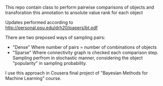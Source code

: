 This repo contain class to perform pairwise comparisons of objects and
transforation this annotation to ansolute value rank for each object

Updates performed according to http://personal.psu.edu/drh20/papers/bt.pdf

There are two preposed ways of sampling pairs: 

* "Dense" Where number of pairs = number of combinations of objects
* "Sparse" Where connectivity graph is checked each comparison step. Sampling perfrom in stochastic manner, considering the object "popularity" in sampling probability.

I use this approach in Cousera final project of "Bayesian Methods for Machine Learning" course.
